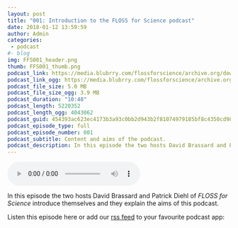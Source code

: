 ```yaml
---
layout: post
title: "001: Introduction to the FLOSS for Science podcast"
date: 2018-01-12 13:59:59
author: Admin
categories: 
 - podcast 
#- blog 
img: FFS001_header.png
thumb: FFS001_thumb.png
podcast_link: https://media.blubrry.com/flossforscience/archive.org/download/FlossforscienceEp001-Introduction/FlossforscienceEp001-Introduction.mp3
podcast_link_ogg: https://media.blubrry.com/flossforscience/archive.org/download/FlossforscienceEp001-Introduction/FlossforscienceEp001-Introduction.ogg
podcast_file_size: 5.0 MB
podcast_file_size_ogg: 3.9 MB
podcast_duration: "10:48"
podcast_length: 5220352
podcast_length_ogg: 4043062
podcast_guid: 454393ac623ec4173b3a93c0bb2d943b2f81074979185bf8c4350cd9812c2677
podcast_episode_type: full
podcast_episode_number: 001
podcast_subtitle: Content and aims of the podcast.
podcast_description: In this episode the two hosts David Brassard and Patrick Diehl of FLOSS for Science introduce themselves and they explain the aims of this podcast.
---
```


<audio controls>
  <source src="https://archive.org/download/FlossforscienceEp001-Introduction/FlossforscienceEp001-Introduction.ogg" type="audio/ogg">
  <source src="https://archive.org/download/FlossforscienceEp001-Introduction/FlossforscienceEp001-Introduction.mp3" type="audio/mpeg">
Your browser does not support the audio element.
</audio>

In this episode the two hosts David Brassard and Patrick Diehl of *FLOSS for Science* introduce themselves and they explain the aims of this podcast.

Listen this episode here or add our [rss feed](https://flossforscience.github.io/feed.xml) to your favourite podcast app:


